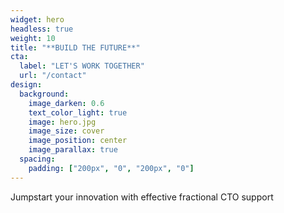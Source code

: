 ```yaml
---
widget: hero
headless: true
weight: 10
title: "**BUILD THE FUTURE**"
cta:
  label: "LET'S WORK TOGETHER"
  url: "/contact"
design:
  background:
    image_darken: 0.6
    text_color_light: true
    image: hero.jpg
    image_size: cover
    image_position: center
    image_parallax: true
  spacing:
    padding: ["200px", "0", "200px", "0"]
---
```


Jumpstart your innovation with effective fractional CTO support
